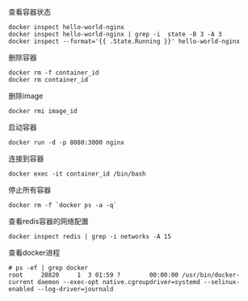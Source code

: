 

查看容器状态
```
docker inspect hello-world-nginx
docker inspect hello-world-nginx | grep -i  state -B 3 -A 3
docker inspect --format='{{ .State.Running }}' hello-world-nginx
```

删除容器
```
docker rm -f container_id
docker rm container_id
```


删除image
```
docker rmi image_id
```

启动容器
```
docker run -d -p 8080:3000 nginx
```

连接到容器
```
docker exec -it container_id /bin/bash
```

停止所有容器
```
docker rm -f `docker ps -a -q`
```

查看redis容器的网络配置
```
docker inspect redis | grep -i networks -A 15
```
查看docker进程

```
# ps -ef | grep docker
root     20820     1  3 01:59 ?        00:00:00 /usr/bin/docker-current daemon --exec-opt native.cgroupdriver=systemd --selinux-enabled --log-driver=journald
```
